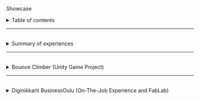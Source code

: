 <p id="title">Showcase</p>
<details><summary id="h1" class="intend1">Table of contents</summary>
<a href="MARKDOWN.md" class="intend4"><b>Projects</b> <i>(MARKDOWN.md)</i> (link)</a>
</details>
<hr class="dashed">
<br>
<details><summary id="h1" class="intend1">Summary of experiences</summary>
<br>
<details>
    <summary id="h2" class="intend2">Social aspect</summary>

<p id="h3" class="intend3">Teaching as a peer and as a senior</p>

<p id="h4" class="intend4">Diginikkarit (Programming)</p>
<p class="intend5">In Diginikkarit on-the-job experience I have helped my peers with the <a href="#moocfi-python-programming-2023">MOOC.fi Python Course (link)</a> by helping them to an extend depending on their difficulties. If they were at a wall, I guided them more. Usually by writing, drawing and writing pseudo code for them. Big part of what I looked at is thinking if they are handling problems in small enough pieces.</p>

<p id="h4" class="intend4">Rocket league <i>and other games</i> (Gaming)</p>
<p class="intend5">In rocket league, I have been acting as a type of guru in a community where I had earned respect as a very talented player and teacher/coach. I have in total over 5000 hours in the game and I have played with top players, including games with pro players. I had learnt to understand and see the game in a more broad manner, in a more meta manner. In example of instead of thinking as one action and figuring how to do best in that, I instead looked at am I in good position in the first place. If your actions feel hard to do and you are proficient player/actor, usually it just means that you are having difficulties with the actions you take because of the situation you find yourself in. To improve in those situations you have to find a way to have better position to make the action less effortful.</p>
</details>
</details>
<hr class="dashed">
<br>
<details><summary id="h1" class="intend1">Bounce Climber (Unity Game Project)</summary>

<a href="https://github.com/NicknameAlwaystaken/Bounce-Climber" class="intend2">Bounce-Climber (link)</a>
<br>
<img src="img/Ball_Animations.png" alt="Bounce Climber" width="300" heigth="271" class="intend2">
<br>
<details><summary id="h2" class="intend2">Blender (self made models)</summary>
<br>
<p id="h3" class="intend3">Ice Platform with breakable ice (Self made in blender)</p>
<img src="img/Ice_platform_and_break.png" alt="Ice Platform" class="intend3">
<br>
<p id="h3" class="intend3">Grass Platform (Self made in blender)</p>
<img src="img/Grass_Platform.png" alt="Grass Platform" class="intend3">
</details>
</details>

<hr class="dashed">
<br>
<details><summary id="h1" class="intend1">Diginikkarit BusinessOulu (On-The-Job Experience and FabLab)</summary>
<br>
<details><summary id="h2" class="intend2">Programming</summary>

<!--3-->
<div class="intend3"><p id="h3">Courses</p>
<!--4-->
<div id="moocfi-python-programming-2023"><a href="https://programming-23.mooc.fi/" id="h4" class="intend4">MOOC.fi Python Programming 2023 (link)</a>
<p class="intend5">In this course I have completed <b>Introduction to Programming</b> with 100% points. I started working on it 20.2.2023 and finished exercises by 14.3.2023.<br>I had immediately started next course <b>Advanced Course in Programming</b> on the next day 14.3.2023.</p>
</div>
<div id="sqltrainer-moocfi"><a href="https://sqltrainer.withmooc.fi/#1" id="h4" class="intend4">SQLTrainer MOOC.fi (link)</a>
<p class="intend5">In this trainer I have completed tasks from 1 to 71. I didn't pursue it further until I might need more practice.</p>
</div>

<div id="elements-of-ai"><a href="https://www.elementsofai.com/fi" id="h4" class="intend4">Elements of Ai (link)</a>
<p class="intend5">I signed up for the course and started doing it slowly. Only done first part so far.</p>
</div>
<!--4-->
</div>
<!--3-->

</details>
<!--2-->
<div class="intend2"><details>
<br>
<summary id="h2">FabLab</summary>
<div class="intend3"><ul>
<!--3-->
<li><p id="h3">3D-Printers</p></li>

<p id="kanais-cube"><a href="https://www.stlfinder.com/model/diablo-3-kanai-s-cube-2Vk35e8E/2603796/" id="h4" class="intend4">Kanai's cube (link)</a></p>

<details><summary id="h5" class="intend5">Kanai's cube (model found online) <i>(img)</i></summary><img src="img/kanaiscube.jpg" alt="Kanai's cube" class="intend5" width="500" heigth="300"></details>

<!--3-->
<!--3-->
<div class="intend3"><li><p id="h3">Vinyl Cutter</p></li>

<p id="h4" class="intend4">Fabric Bag with Reflective Text</p>

<details><summary id="h5" class="intend5">a Fabric Bag with Reflective Text <i>(img)</i></summary><img src="img/fabricbag.jpg" alt="Fabric bag" class="intend5" width="400" heigth="400"></details>
</div>
<!--3-->
<!--3-->
<div class="intend3"><li><p id="h3">Laser Cutter</p></li>

<p id="h4" class="intend4">Keychain 2 versions (plywood self made on Inkscape)</p>

<div class="intend5"><details><summary id="h5">Keychains self made model <i>(img)</i></summary><img src="img/keychains.jpg" alt="Two Keychains" class="intend5" width="400" heigth="400"></details></div>

<div class="intend4"><a href="https://festi.info/boxes.py/" id="h4">Boxes.py (plywood) (link)</a>
<div class="intend5">
<ul>
<li><details><summary id="h5">Default cardbox <i>(img)</i></summary><img src="img/cardbox.jpg" alt="Cardbox" class="intend5" width="400" heigth="400"></details></li>
<li><details><summary id="h5">Default starbox <i>(no image yet)</i></summary><img src="img/starbox.jpg" alt="Starbox" class="intend5"></details></li>
</ul>
</div>
</div>
</div>
<!--3-->
</div>
</ul>
</div>
</details>
</div>
<!--2-->
</details>
